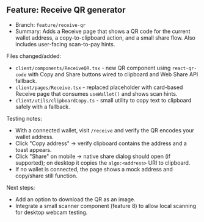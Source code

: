 ## Feature: Receive QR generator

- Branch: `feature/receive-qr`
- Summary: Adds a Receive page that shows a QR code for the current wallet address, a copy-to-clipboard action, and a small share flow. Also includes user-facing scan-to-pay hints.

Files changed/added:

- `client/components/ReceiveQR.tsx` - new QR component using `react-qr-code` with Copy and Share buttons wired to clipboard and Web Share API fallback.
- `client/pages/Receive.tsx` - replaced placeholder with card-based Receive page that consumes `useWallet()` and shows scan hints.
- `client/utils/clipboardCopy.ts` - small utility to copy text to clipboard safely with a fallback.

Testing notes:

- With a connected wallet, visit `/receive` and verify the QR encodes your wallet address.
- Click "Copy address" -> verify clipboard contains the address and a toast appears.
- Click "Share" on mobile -> native share dialog should open (if supported); on desktop it copies the `algo:<address>` URI to clipboard.
- If no wallet is connected, the page shows a mock address and copy/share still function.

Next steps:

- Add an option to download the QR as an image.
- Integrate a small scanner component (feature 8) to allow local scanning for desktop webcam testing.
